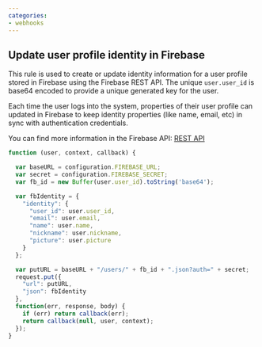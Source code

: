 ```yaml
---
categories:
- webhooks
---
```

## Update user profile identity in Firebase

This rule is used to create or update identity information for a user profile
stored in Firebase using the Firebase REST API. The unique `user.user_id` is
base64 encoded to provide a unique generated key for the user.

Each time the user logs into the system, properties of their user
profile can updated in Firebase to keep identity properties (like
name, email, etc) in sync with authentication credentials.

You can find more information in the Firebase API: [REST API](https://www.firebase.com/docs/rest-api.html)

```js
function (user, context, callback) {

  var baseURL = configuration.FIREBASE_URL;
  var secret = configuration.FIREBASE_SECRET;
  var fb_id = new Buffer(user.user_id).toString('base64');

  var fbIdentity = {
    "identity": {
      "user_id": user.user_id,
      "email": user.email,
      "name": user.name,
      "nickname": user.nickname,
      "picture": user.picture
    }
  };

  var putURL = baseURL + "/users/" + fb_id + ".json?auth=" + secret;
  request.put({
    "url": putURL,
    "json": fbIdentity
  },
  function(err, response, body) {
    if (err) return callback(err);
    return callback(null, user, context);
  });
}
```